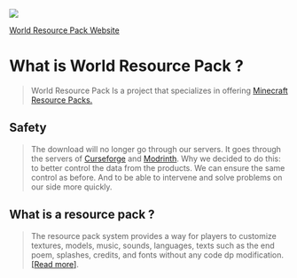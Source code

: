 ![](https://i.ibb.co/SXqNHQG/Logo-new-long.png)

[World Resource Pack Website](https://worldresourcepack.com)
 
# What is World Resource Pack ?

> World Resource Pack Is a project that specializes in offering
 [Minecraft Resource Packs.](https://minecraft.fandom.com/wiki/Resource_Pack)

## Safety

> The download will no longer go through our servers. It goes through the servers of [Curseforge](https://curseforge.com) and [Modrinth](https://Modrinth.com). Why we decided to do 
this: to better control the data from the products. We can ensure the same control as before. And to be able to intervene and solve 
problems on our side more quickly. 

## What is a resource pack ?
>The resource pack system provides a way for players to customize textures,
models, music, sounds, languages, texts such as the end poem, splashes,
credits, and fonts without any code dp modification. [[Read more]](https://minecraft.fandom.com/wiki/Resource_Pack).
